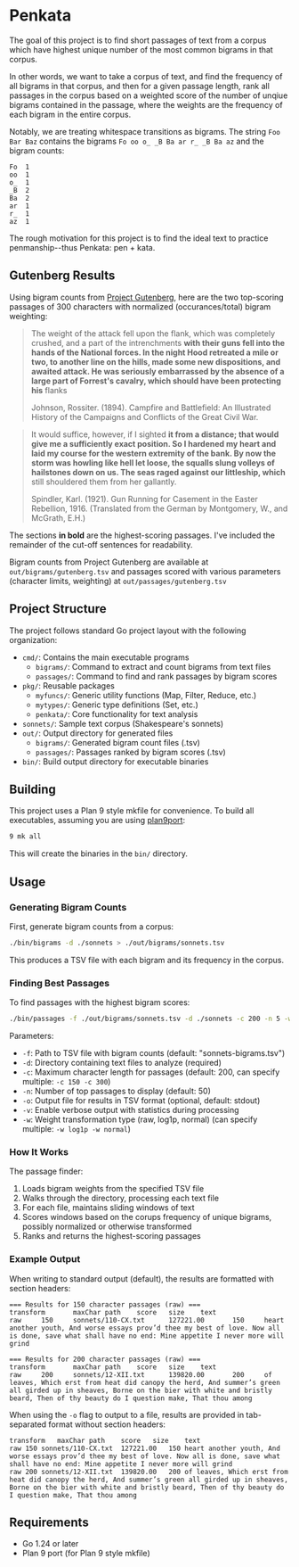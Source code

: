 # Penkata

The goal of this project is to find short passages of text from a corpus which have highest unique number of the most common bigrams in that corpus.

In other words, we want to take a corpus of text, and find the frequency of all bigrams in that corpus, and then for a given passage length, rank all passages in the corpus based on a weighted score of the number of unqiue bigrams contained in the passage, where the weights are the frequency of each bigram in the entire corpus.

Notably, we are treating whitespace transitions as bigrams. The string `Foo Bar Baz` contains the bigrams `Fo oo o_ _B Ba ar r_ _B Ba az` and the bigram counts:

```
Fo	1
oo	1
o_	1
_B	2
Ba	2
ar	1
r_	1
az	1
```

The rough motivation for this project is to find the ideal text to practice penmanship--thus Penkata: pen + kata.

## Gutenberg Results

Using bigram counts from [Project Gutenberg](https://www.gutenberg.org), here are the two top-scoring passages of 300 characters with normalized (occurances/total) bigram weighting:

> The weight of the attack fell upon the flank, which was completely crushed, and a part of the intrenchments
> **with their guns fell into the hands of the National forces. 
> In the night Hood retreated a mile or two, to another line on the hills, made some new dispositions, and awaited attack. 
> He was seriously embarrassed by the absence of a large part of Forrest's cavalry, which should have been protecting his** 
> flanks
> 
> Johnson, Rossiter. (1894). Campfire and Battlefield: An Illustrated History of the Campaigns and Conflicts of the Great Civil War.

> It would suffice, however, if I sighted
> **it from a distance; that would give me a sufficiently exact position. 
> So I hardened my heart and laid my course for the western extremity of the bank.
> By now the storm was howling like hell let loose, the squalls slung volleys of hailstones down on us. 
> The seas raged against our littleship, which** 
> still shouldered them from her gallantly.
> 
> Spindler, Karl. (1921). Gun Running for Casement in the Easter Rebellion, 1916. (Translated from the German by Montgomery, W., and McGrath, E.H.)

The sections **in bold** are the highest-scoring passages. I've included the remainder of the cut-off sentences for readability.

Bigram counts from Project Gutenberg are available at `out/bigrams/gutenberg.tsv` and passages scored with various parameters (character limits, weighting) at `out/passages/gutenberg.tsv`

## Project Structure

The project follows standard Go project layout with the following organization:

- `cmd/`: Contains the main executable programs
  - `bigrams/`: Command to extract and count bigrams from text files
  - `passages/`: Command to find and rank passages by bigram scores
- `pkg/`: Reusable packages
  - `myfuncs/`: Generic utility functions (Map, Filter, Reduce, etc.)
  - `mytypes/`: Generic type definitions (Set, etc.)
  - `penkata/`: Core functionality for text analysis
- `sonnets/`: Sample text corpus (Shakespeare's sonnets)
- `out/`: Output directory for generated files
  - `bigrams/`: Generated bigram count files (.tsv)
  - `passages/`: Passages ranked by bigram scores (.tsv)
- `bin/`: Build output directory for executable binaries

## Building

This project uses a Plan 9 style mkfile for convenience. To build all executables, assuming you are using [plan9port](https://9fans.github.io/plan9port/):

```sh
9 mk all
```

This will create the binaries in the `bin/` directory. 

## Usage

### Generating Bigram Counts

First, generate bigram counts from a corpus:

```sh
./bin/bigrams -d ./sonnets > ./out/bigrams/sonnets.tsv
```

This produces a TSV file with each bigram and its frequency in the corpus.

### Finding Best Passages

To find passages with the highest bigram scores:

```sh
./bin/passages -f ./out/bigrams/sonnets.tsv -d ./sonnets -c 200 -n 5 -w raw
```

Parameters:
- `-f`: Path to TSV file with bigram counts (default: "sonnets-bigrams.tsv")
- `-d`: Directory containing text files to analyze (required)
- `-c`: Maximum character length for passages (default: 200, can specify multiple: `-c 150 -c 300`)
- `-n`: Number of top passages to display (default: 50)
- `-o`: Output file for results in TSV format (optional, default: stdout)
- `-v`: Enable verbose output with statistics during processing
- `-w`: Weight transformation type (raw, log1p, normal) (can specify multiple: `-w log1p -w normal`)

### How It Works

The passage finder:
1. Loads bigram weights from the specified TSV file
2. Walks through the directory, processing each text file
3. For each file, maintains sliding windows of text
4. Scores windows based on the corups frequency of unique bigrams, possibly normalized or otherwise transformed
5. Ranks and returns the highest-scoring passages

### Example Output

When writing to standard output (default), the results are formatted with section headers:

```
=== Results for 150 character passages (raw) ===
transform       maxChar path    score   size    text
raw     150     sonnets/110-CX.txt      127221.00       150     heart another youth, And worse essays prov’d thee my best of love. Now all is done, save what shall have no end: Mine appetite I never more will grind

=== Results for 200 character passages (raw) ===
transform       maxChar path    score   size    text
raw     200     sonnets/12-XII.txt      139820.00       200     of leaves, Which erst from heat did canopy the herd, And summer’s green all girded up in sheaves, Borne on the bier with white and bristly beard, Then of thy beauty do I question make, That thou among
```

When using the `-o` flag to output to a file, results are provided in tab-separated format without section headers:

```
transform	maxChar	path	score	size	text
raw	150	sonnets/110-CX.txt	127221.00	150	heart another youth, And worse essays prov’d thee my best of love. Now all is done, save what shall have no end: Mine appetite I never more will grind
raw	200	sonnets/12-XII.txt	139820.00	200	of leaves, Which erst from heat did canopy the herd, And summer’s green all girded up in sheaves, Borne on the bier with white and bristly beard, Then of thy beauty do I question make, That thou among
```

## Requirements

- Go 1.24 or later
- Plan 9 port (for Plan 9 style mkfile)
